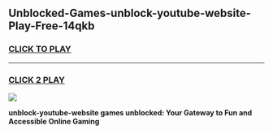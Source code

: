 
## Unblocked-Games-unblock-youtube-website-Play-Free-14qkb
<h3>
<a href="https://premium76.site?title=unblock-youtube-website&ref=23A">CLICK TO PLAY</a></h3>
<hr>

<h3>
<a href="https://premium76.site?title=unblock-youtube-website&ref=23A">CLICK 2 PLAY</a>
  
</h3>

<a href="https://premium76.site?title=unblock-youtube-website&ref=23A"><img src="https://clearcache.store/games.png"></a>


**unblock-youtube-website games unblocked: Your Gateway to Fun and Accessible Online Gaming**
